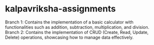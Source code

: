 # kalpavriksha-assignments
Branch 1: Contains the implementation of a basic calculator with functionalities such as addition, subtraction, multiplication, and division.
Branch 2: Contains the implementation of CRUD (Create, Read, Update, Delete) operations, showcasing how to manage data effectively.
